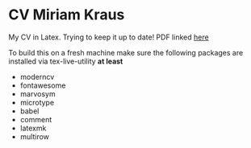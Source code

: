 # CV Miriam Kraus

My CV in Latex. Trying to keep it up to date!
PDF linked [here](./main.pdf)

To build this on a fresh machine make sure the following packages are installed via tex-live-utility **at least**
- moderncv
- fontawesome
- marvosym
- microtype
- babel
- comment
- latexmk
- multirow
